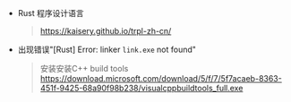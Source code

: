 * Rust 程序设计语言

  >  https://kaisery.github.io/trpl-zh-cn/



* 出现错误"[Rust] Error: linker `link.exe` not found"

  > 安装安装C++ build tools https://download.microsoft.com/download/5/f/7/5f7acaeb-8363-451f-9425-68a90f98b238/visualcppbuildtools_full.exe